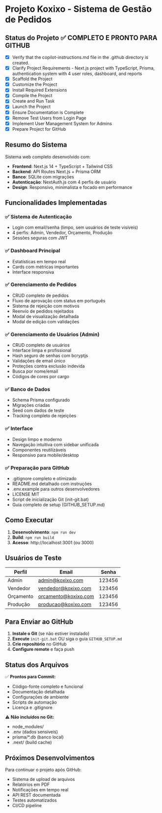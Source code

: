 <!-- Use this file to provide workspace-specific custom instructions to Copilot. For more details, visit https://code.visualstudio.com/docs/copilot/copilot-customization#_use-a-githubcopilotinstructionsmd-file -->

# Projeto Koxixo - Sistema de Gestão de Pedidos

## Status do Projeto ✅ COMPLETO E PRONTO PARA GITHUB

- [x] Verify that the copilot-instructions.md file in the .github directory is created.
- [x] Clarify Project Requirements - Next.js project with TypeScript, Prisma, authentication system with 4 user roles, dashboard, and reports
- [x] Scaffold the Project
- [x] Customize the Project
- [x] Install Required Extensions
- [x] Compile the Project
- [x] Create and Run Task
- [x] Launch the Project
- [x] Ensure Documentation is Complete
- [x] Remove Test Users from Login Page
- [x] Implement User Management System for Admins
- [x] Prepare Project for GitHub

## Resumo do Sistema

Sistema web completo desenvolvido com:
- **Frontend**: Next.js 14 + TypeScript + Tailwind CSS
- **Backend**: API Routes Next.js + Prisma ORM
- **Banco**: SQLite com migrações
- **Autenticação**: NextAuth.js com 4 perfis de usuário
- **Design**: Responsivo, minimalista e focado em performance

## Funcionalidades Implementadas

### ✅ Sistema de Autenticação
- Login com email/senha (limpo, sem usuários de teste visíveis)
- 4 perfis: Admin, Vendedor, Orçamento, Produção
- Sessões seguras com JWT

### ✅ Dashboard Principal
- Estatísticas em tempo real
- Cards com métricas importantes
- Interface responsiva

### ✅ Gerenciamento de Pedidos
- CRUD completo de pedidos
- Fluxo de aprovação com status em português
- Sistema de rejeição com motivos
- Reenvio de pedidos rejeitados
- Modal de visualização detalhada
- Modal de edição com validações

### ✅ Gerenciamento de Usuários (Admin)
- CRUD completo de usuários
- Interface limpa e profissional
- Hash seguro de senhas com bcryptjs
- Validações de email único
- Proteções contra exclusão indevida
- Busca por nome/email
- Códigos de cores por cargo

### ✅ Banco de Dados
- Schema Prisma configurado
- Migrações criadas
- Seed com dados de teste
- Tracking completo de rejeições

### ✅ Interface
- Design limpo e moderno
- Navegação intuitiva com sidebar unificada
- Componentes reutilizáveis
- Responsivo para mobile/desktop

### ✅ Preparação para GitHub
- .gitignore completo e otimizado
- README.md detalhado com instruções
- .env.example para outros desenvolvedores
- LICENSE MIT
- Script de inicialização Git (init-git.bat)
- Guia completo de setup (GITHUB_SETUP.md)

## Como Executar

1. **Desenvolvimento**: `npm run dev`
2. **Build**: `npm run build`
3. **Acesso**: http://localhost:3001 (ou 3000)

## Usuários de Teste

| Perfil | Email | Senha |
|--------|-------|--------|
| Admin | admin@koxixo.com | 123456 |
| Vendedor | vendedor@koxixo.com | 123456 |
| Orçamento | orcamento@koxixo.com | 123456 |
| Produção | producao@koxixo.com | 123456 |

## Para Enviar ao GitHub

1. **Instale o Git** (se não estiver instalado)
2. **Execute** `init-git.bat` OU siga o guia `GITHUB_SETUP.md`
3. **Crie repositório** no GitHub
4. **Configure remote** e faça push

## Status dos Arquivos

✅ **Prontos para Commit:**
- Código-fonte completo e funcional
- Documentação detalhada
- Configurações de ambiente
- Scripts de automação
- Licença e .gitignore

⚠️ **Não incluídos no Git:**
- node_modules/
- .env (dados sensíveis)
- prisma/*.db (banco local)
- .next/ (build cache)

## Próximos Desenvolvimentos

Para continuar o projeto após GitHub:
- Sistema de upload de arquivos
- Relatórios em PDF
- Notificações em tempo real
- API REST documentada
- Testes automatizados
- CI/CD pipeline